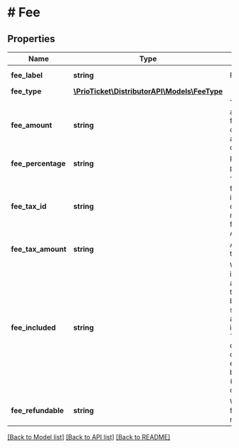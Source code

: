 # # Fee

## Properties

Name | Type | Description | Notes
------------ | ------------- | ------------- | -------------
**fee_label** | **string** | Fee label. | [optional] [readonly]
**fee_type** | [**\PrioTicket\DistributorAPI\Models\FeeType**](FeeType.md) |  |
**fee_amount** | **string** | The applicable fee amount, can either be a surcharge or discount. | [readonly]
**fee_percentage** | **string** | Fee percentage. | [optional]
**fee_tax_id** | **string** | Tax ID for this fee. Tax information can be retrieved from the Tax API. | [readonly]
**fee_tax_amount** | **string** | Amount of tax. | [readonly]
**fee_included** | **string** | Whether this is an additional fee that should be listed separately and included in the &#x60;price_total&#x60; or is part of a calculation, e.g. margin breakdown (informational only). | [readonly]
**fee_refundable** | **string** | Whether this fee is refundable. | [readonly]

[[Back to Model list]](../../README.md#models) [[Back to API list]](../../README.md#endpoints) [[Back to README]](../../README.md)
